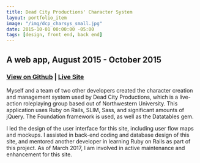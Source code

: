```yaml
---
title: Dead City Productions' Character System
layout: portfolio_item
image: "/img/dcp_charsys_small.jpg"
date: 2015-10-01 00:00:00 -05:00
tags: [design, front end, back end]
---
```


## A web app, August 2015 - October 2015
### [View on Github](https://github.com/deadcity/charsys) | [Live Site](http://characters.deadcityproductions.com/login)

<p>Myself and a team of two other developers created the character creation and management system used by Dead City Productions, which is a live-action roleplaying group based out of Northwestern University. This application uses Ruby on Rails, SLIM, Sass, and significant amounts of jQuery. The Foundation framework is used, as well as the Datatables gem.</p>
<p>I led the design of the user interface for this site, including user flow maps and mockups. I assisted in back-end coding and database design of this site, and mentored another developer in learning Ruby on Rails as part of this project. As of March 2017, I am involved in active maintenance and enhancement for this site.</p>
